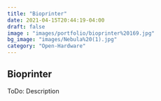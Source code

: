 ```yaml
---
title: "Bioprinter"
date: 2021-04-15T20:44:19-04:00
draft: false
image : "images/portfolio/bioprinter%20169.jpg"
bg_image: "images/Nebula%20(1).jpg"
category: "Open-Hardware"
---
```


## Bioprinter

ToDo: Description 
